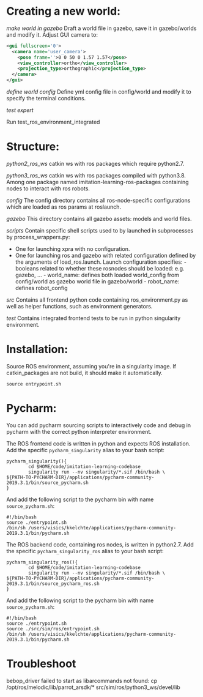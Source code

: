 # Creating a new world:

_make world in gazebo_
Draft a world file in gazebo, save it in gazebo/worlds and modify it.
Adjust GUI camera to:
```xml
<gui fullscreen='0'>
  <camera name='user_camera'>
    <pose frame=''>0 0 50 0 1.57 1.57</pose>
    <view_controller>ortho</view_controller>
    <projection_type>orthographic</projection_type>
  </camera>
</gui>
``` 

_define world config_
Define yml config file in config/world and modify it to specify the terminal conditions.

_test expert_

Run test_ros_environment_integrated

# Structure:

_python2_ros_ws_
catkin ws with ros packages which require python2.7.

_python3_ros_ws_
catkin ws with ros packages compiled with python3.8.
Among one package named imitation-learning-ros-packages containing nodes to interact with ros robots.

_config_
The config directory contains all ros-node-specific configurations which are loaded as ros params at roslaunch.

_gazebo_
This directory contains all gazebo assets: models and world files.

_scripts_
Contain specific shell scripts used to by launched in subprocesses by process_wrappers.py:

- One for launching xpra with no configuration.
- One for launching ros and gazebo with related configuration defined by the arguments of load_ros.launch. Launch configuration specifies:
       - booleans related to whether these rosnodes should be loaded: e.g. gazebo, ...
       - world_name: defines both loaded world_config from config/world as gazebo world file in gazebo/world
       - robot_name: defines robot_config 

_src_
Contains all frontend python code containing ros_environment.py as well as helper functions,
 such as environment generators.

_test_
Contains integrated frontend tests to be run in python singularity environment.

# Installation:

Source ROS environment, assuming you're in a singularity image.
If catkin_packages are not build, it should make it automatically.

```shell script
source entrypoint.sh
```

# Pycharm:
You can add pycharm sourcing scripts to interactively code and debug in pycharm 
with the correct python interpreter environment.

The ROS frontend code is written in python and expects ROS installation.
Add the specific `pycharm_singularity` alias to your bash script:

```shell script
pycharm_singularity(){
        cd $HOME/code/imitation-learning-codebase
        singularity run --nv singularity/*.sif /bin/bash \
${PATH-TO-PYCHARM-DIR}/applications/pycharm-community-2019.3.1/bin/source_pycharm.sh
}
```

And add the following script to the pycharm bin with name `source_pycharm.sh`:
```shell script
#!/bin/bash
source ./entrypoint.sh
/bin/sh /users/visics/kkelchte/applications/pycharm-community-2019.3.1/bin/pycharm.sh
```

The ROS backend code, containing ros nodes, is written in python2.7.
Add the specific `pycharm_singularity_ros` alias to your bash script:

```shell script
pycharm_singularity_ros(){
        cd $HOME/code/imitation-learning-codebase
        singularity run --nv singularity/*.sif /bin/bash \
${PATH-TO-PYCHARM-DIR}/applications/pycharm-community-2019.3.1/bin/source_pycharm_ros.sh
}
```

And add the following script to the pycharm bin with name `source_pycharm.sh`:
```shell script
#!/bin/bash
source ./entrypoint.sh
source ./src/sim/ros/entrypoint.sh
/bin/sh /users/visics/kkelchte/applications/pycharm-community-2019.3.1/bin/pycharm.sh
```

# Troubleshoot

bebop_driver failed to start as libarcommands not found:
cp /opt/ros/melodic/lib/parrot_arsdk/* src/sim/ros/python3_ws/devel/lib